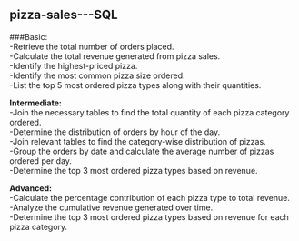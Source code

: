 ## pizza-sales---SQL

###Basic:    
-Retrieve the total number of orders placed.  
-Calculate the total revenue generated from pizza sales.  
-Identify the highest-priced pizza.  
-Identify the most common pizza size ordered.  
-List the top 5 most ordered pizza types along with their quantities.  


**Intermediate:**   
-Join the necessary tables to find the total quantity of each pizza category ordered.  
-Determine the distribution of orders by hour of the day.  
-Join relevant tables to find the category-wise distribution of pizzas.  
-Group the orders by date and calculate the average number of pizzas ordered per day.  
-Determine the top 3 most ordered pizza types based on revenue.  

**Advanced:**  
-Calculate the percentage contribution of each pizza type to total revenue.  
-Analyze the cumulative revenue generated over time.  
-Determine the top 3 most ordered pizza types based on revenue for each pizza category.  
